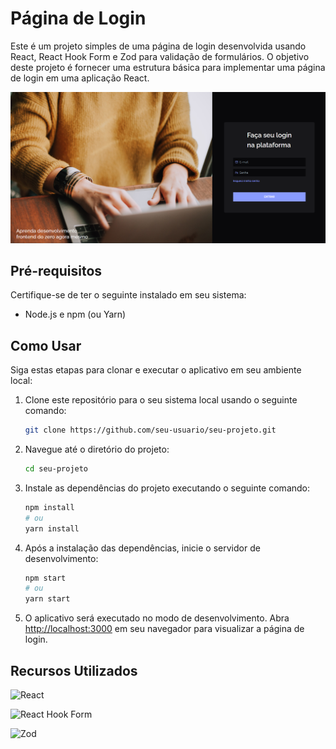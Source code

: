 # Página de Login

Este é um projeto simples de uma página de login desenvolvida usando React, React Hook Form e Zod para validação de formulários. O objetivo deste projeto é fornecer uma estrutura básica para implementar uma página de login em uma aplicação React.

![Exemplo de Página de Login](./src/assets/exemplo_login_page.png)

## Pré-requisitos

Certifique-se de ter o seguinte instalado em seu sistema:

- Node.js e npm (ou Yarn)

## Como Usar

Siga estas etapas para clonar e executar o aplicativo em seu ambiente local:

1. Clone este repositório para o seu sistema local usando o seguinte comando:

    ```bash
    git clone https://github.com/seu-usuario/seu-projeto.git
    ```

2. Navegue até o diretório do projeto:

    ```bash
    cd seu-projeto
    ```

3. Instale as dependências do projeto executando o seguinte comando:

    ```bash
    npm install
    # ou
    yarn install
    ```

4. Após a instalação das dependências, inicie o servidor de desenvolvimento:

    ```bash
    npm start
    # ou
    yarn start
    ```

5. O aplicativo será executado no modo de desenvolvimento. Abra [http://localhost:3000](http://localhost:3000) em seu navegador para visualizar a página de login.

## Recursos Utilizados

 ![React](https://img.shields.io/badge/React-61DAFB.svg?style=for-the-badge&logo=React&logoColor=black)

 ![React Hook Form](https://img.shields.io/badge/React%20Hook%20Form-EC5990.svg?style=for-the-badge&logo=React-Hook-Form&logoColor=white)

![Zod](https://img.shields.io/badge/Zod-3E67B1.svg?style=for-the-badge&logo=Zod&logoColor=white)
